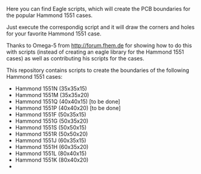 Here you can find Eagle scripts, which will create the PCB boundaries for the popular Hammond 1551 cases.

Just execute the correspondig script and it will draw the corners and holes for your favorite Hammond 1551 case.

Thanks to Omega-5 from http://forum.fhem.de for showing how to do this with scripts (instead of creating an eagle library for the Hammond 1551 cases) as well as contributing his scripts for the cases.

This repository contains scripts to create the boundaries of the following Hammond 1551 cases:
<ul>
<li>Hammond 1551N (35x35x15)</li>
<li>Hammond 1551M (35x35x20)</li>
<li>Hammond 1551Q (40x40x15) [to be done]</li>
<li>Hammond 1551P (40x40x20) [to be done]</li>
<li>Hammond 1551F (50x35x15)</li>
<li>Hammond 1551G (50x35x20)</li>
<li>Hammond 1551S (50x50x15)</li>
<li>Hammond 1551R (50x50x20)</li>
<li>Hammond 1551J (60x35x15)</li>
<li>Hammond 1551H (60x35x20)</li>
<li>Hammond 1551L (80x40x15)</li>
<li>Hammond 1551K (80x40x20)</li>
<li></li>
</ul>

